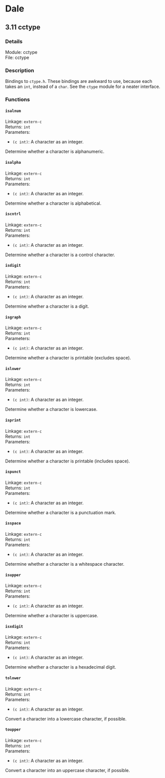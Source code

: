 # Dale

## 3.11 cctype

### Details

Module: cctype  
File: cctype  

### Description

Bindings to `ctype.h`. These bindings are awkward to use, because each
takes an `int`, instead of a `char`. See the `ctype` module for a
neater interface.











### Functions

#### `isalnum`

Linkage: `extern-c`  
Returns: `int`  
Parameters:  

  * `(c int)`: A character as an integer.  

Determine whether a character is alphanumeric.


#### `isalpha`

Linkage: `extern-c`  
Returns: `int`  
Parameters:  

  * `(c int)`: A character as an integer.  

Determine whether a character is alphabetical.


#### `iscntrl`

Linkage: `extern-c`  
Returns: `int`  
Parameters:  

  * `(c int)`: A character as an integer.  

Determine whether a character is a control character.


#### `isdigit`

Linkage: `extern-c`  
Returns: `int`  
Parameters:  

  * `(c int)`: A character as an integer.  

Determine whether a character is a digit.


#### `isgraph`

Linkage: `extern-c`  
Returns: `int`  
Parameters:  

  * `(c int)`: A character as an integer.  

Determine whether a character is printable (excludes space).


#### `islower`

Linkage: `extern-c`  
Returns: `int`  
Parameters:  

  * `(c int)`: A character as an integer.  

Determine whether a character is lowercase.


#### `isprint`

Linkage: `extern-c`  
Returns: `int`  
Parameters:  

  * `(c int)`: A character as an integer.  

Determine whether a character is printable (includes space).


#### `ispunct`

Linkage: `extern-c`  
Returns: `int`  
Parameters:  

  * `(c int)`: A character as an integer.  

Determine whether a character is a punctuation mark.


#### `isspace`

Linkage: `extern-c`  
Returns: `int`  
Parameters:  

  * `(c int)`: A character as an integer.  

Determine whether a character is a whitespace character.


#### `isupper`

Linkage: `extern-c`  
Returns: `int`  
Parameters:  

  * `(c int)`: A character as an integer.  

Determine whether a character is uppercase.


#### `isxdigit`

Linkage: `extern-c`  
Returns: `int`  
Parameters:  

  * `(c int)`: A character as an integer.  

Determine whether a character is a hexadecimal digit.


#### `tolower`

Linkage: `extern-c`  
Returns: `int`  
Parameters:  

  * `(c int)`: A character as an integer.  

Convert a character into a lowercase character, if possible.


#### `toupper`

Linkage: `extern-c`  
Returns: `int`  
Parameters:  

  * `(c int)`: A character as an integer.  

Convert a character into an uppercase character, if possible.
